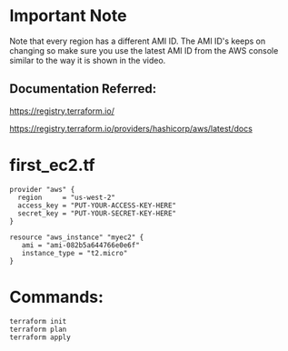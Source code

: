 # Important Note
Note that every region has a different AMI ID. The AMI ID's keeps on changing so make sure you use the latest AMI ID from the AWS console similar to the way it is shown in the video.

## Documentation Referred:
https://registry.terraform.io/

https://registry.terraform.io/providers/hashicorp/aws/latest/docs

# first_ec2.tf
```
provider "aws" {
  region     = "us-west-2"
  access_key = "PUT-YOUR-ACCESS-KEY-HERE"
  secret_key = "PUT-YOUR-SECRET-KEY-HERE"
}

resource "aws_instance" "myec2" {
   ami = "ami-082b5a644766e0e6f"
   instance_type = "t2.micro"
}
```
# Commands:
```
terraform init
terraform plan
terraform apply
```
